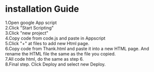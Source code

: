 # installation Guide  
1.Open google App script  
2.Click "Start Scripting"  
3.Click "new project"  
4.Copy code from code.js and paste in Appscript  
5.Click "+" at files to add new Html page.    
6.Copy code from Thank.html and paste it into a new HTML page. And rename the HTML file the same as the file you copied.   
7.All code html, do the same as step 6.  
8.Final step. Click Deploy and select new Deploy.  
